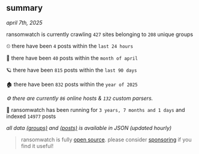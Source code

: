 
## summary
_april 7th, 2025_

ransomwatch is currently crawling `427` sites belonging to `208` unique groups

⏲ there have been `4` posts within the `last 24 hours`

🦈 there have been `40` posts within the `month of april`

🪐 there have been `815` posts within the `last 90 days`

🏚 there have been `832` posts within the `year of 2025`

_⚙️ there are currently `86` online hosts & `132` custom parsers._

🦕 ransomwatch has been running for `3 years, 7 months and 1 days` and indexed `14977` posts

_all data  [(groups)](http://ransomwhat.telemetry.ltd/groups) and [(posts)](http://ransomwhat.telemetry.ltd/posts) is available in JSON (updated hourly)_

> ransomwatch is fully [open source](https://github.com/joshhighet/ransomwatch#ransomwatch--). please consider [sponsoring](https://github.com/sponsors/joshhighet) if you find it useful!
